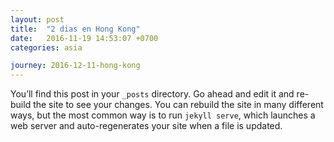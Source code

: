 ```yaml
---
layout: post
title:  "2 dias en Hong Kong"
date:   2016-11-19 14:53:07 +0700
categories: asia

journey: 2016-12-11-hong-kong
---
```

You’ll find this post in your `_posts` directory. Go ahead and edit it and re-build the site to see your changes. You can rebuild the site in many different ways, but the most common way is to run `jekyll serve`, which launches a web server and auto-regenerates your site when a file is updated.
